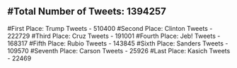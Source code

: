 #Total Number of Tweets: 1394257 
---
#First Place: Trump Tweets - 510400
#Second Place: Clinton Tweets - 222729
#Third Place: Cruz Tweets - 191001
#Fourth Place: Jeb! Tweets - 168317
#Fifth Place: Rubio Tweets - 143845
#Sixth Place: Sanders Tweets - 109570
#Seventh Place: Carson Tweets - 25926
#Last Place: Kasich Tweets - 22469
